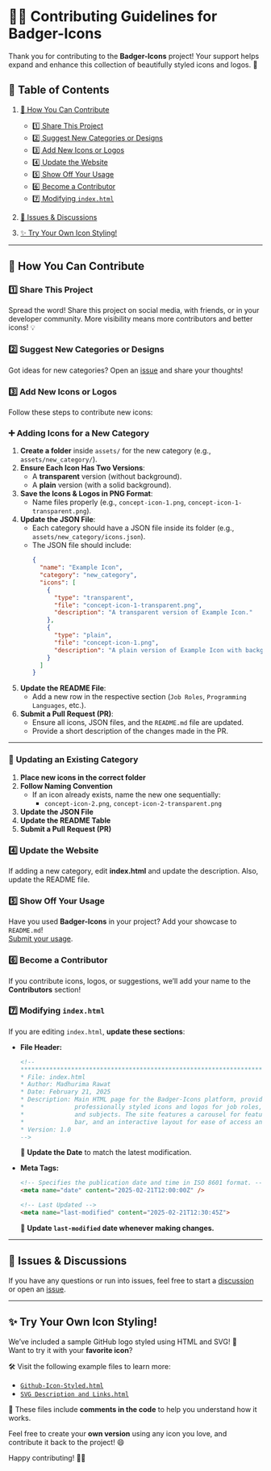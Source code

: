 # 🎨🚀 Contributing Guidelines for Badger-Icons  

Thank you for contributing to the **Badger-Icons** project! Your support helps expand and enhance this collection of beautifully styled icons and logos. 💖  

## 📝 Table of Contents  

1. [📌 How You Can Contribute](#-how-you-can-contribute)  
   - [1️⃣ Share This Project](#share-this-project)  
   - [2️⃣ Suggest New Categories or Designs](#suggest-new-categories-or-designs)  
   - [3️⃣ Add New Icons or Logos](#add-new-icons-or-logos)  
   - [4️⃣ Update the Website](#update-the-website)  
   - [5️⃣ Show Off Your Usage](#show-off-your-usage)  
   - [6️⃣ Become a Contributor](#become-a-contributor)  
   - [7️⃣ Modifying `index.html`](#modifying-indexhtml)  

2. [📢 Issues & Discussions](#-issues--discussions)  

3. [✨ Try Your Own Icon Styling!](#-try-your-own-icon-styling)

---

## 📌 How You Can Contribute  

<a name="share-this-project"></a>

### 1️⃣ Share This Project  
Spread the word! Share this project on social media, with friends, or in your developer community. More visibility means more contributors and better icons! 💡  

<a name="suggest-new-categories-or-designs"></a>

### 2️⃣ Suggest New Categories or Designs  
Got ideas for new categories? Open an [issue](https://github.com/madhurimarawat/Badger-Icons/issues) and share your thoughts!  

<a name="add-new-icons-or-logos"></a>
### 3️⃣ Add New Icons or Logos  
Follow these steps to contribute new icons:  

### ➕ **Adding Icons for a New Category**  

1. **Create a folder** inside `assets/` for the new category (e.g., `assets/new_category/`).  
2. **Ensure Each Icon Has Two Versions**:  
   - A **transparent** version (without background).  
   - A **plain** version (with a solid background).  
3. **Save the Icons & Logos in PNG Format**:  
   - Name files properly (e.g., `concept-icon-1.png`, `concept-icon-1-transparent.png`).  
4. **Update the JSON File**:  
   - Each category should have a JSON file inside its folder (e.g., `assets/new_category/icons.json`).  
   - The JSON file should include:  
     ```json
     {
       "name": "Example Icon",
       "category": "new_category",
       "icons": [
         {
           "type": "transparent",
           "file": "concept-icon-1-transparent.png",
           "description": "A transparent version of Example Icon."
         },
         {
           "type": "plain",
           "file": "concept-icon-1.png",
           "description": "A plain version of Example Icon with background."
         }
       ]
     }
     ```  
5. **Update the README File**:  
   - Add a new row in the respective section (`Job Roles`, `Programming Languages`, etc.).  
6. **Submit a Pull Request (PR)**:  
   - Ensure all icons, JSON files, and the `README.md` file are updated.  
   - Provide a short description of the changes made in the PR.  

---

### 🔄 **Updating an Existing Category**  

1. **Place new icons in the correct folder**  
2. **Follow Naming Convention**  
   - If an icon already exists, name the new one sequentially:  
     - `concept-icon-2.png`, `concept-icon-2-transparent.png`  
3. **Update the JSON File**  
4. **Update the README Table**  
5. **Submit a Pull Request (PR)**
 
<a name="update-the-website"></a>
### 4️⃣ Update the Website  
If adding a new category, edit **index.html** and update the description. Also, update the README file.  

<a name="show-off-your-usage"></a>
### 5️⃣ Show Off Your Usage  
Have you used **Badger-Icons** in your project? Add your showcase to `README.md`!  
[Submit your usage](https://github.com/madhurimarawat/Badger-Icons/issues).  

<a name="become-a-contributor"></a>
### 6️⃣ Become a Contributor  
If you contribute icons, logos, or suggestions, we’ll add your name to the **Contributors** section!  

<a name="modifying-indexhtml"></a>
### 7️⃣ Modifying `index.html`  
If you are editing `index.html`, **update these sections**:  

- **File Header:**  
  ```html
  <!--
  *********************************************************************************************
  * File: index.html
  * Author: Madhurima Rawat
  * Date: February 21, 2025
  * Description: Main HTML page for the Badger-Icons platform, providing a collection of
  *              professionally styled icons and logos for job roles, programming languages,
  *              and subjects. The site features a carousel for featured icons, a navigation
  *              bar, and an interactive layout for ease of access and contribution.
  * Version: 1.0
  -->
  ```  
  📌 **Update the Date** to match the latest modification.  

- **Meta Tags:**  
  ```html
  <!-- Specifies the publication date and time in ISO 8601 format. -->
  <meta name="date" content="2025-02-21T12:00:00Z" />

  <!-- Last Updated -->
  <meta name="last-modified" content="2025-02-21T12:30:45Z">
  ```  
  📌 **Update `last-modified` date whenever making changes.**  

---

## 📢 Issues & Discussions  
If you have any questions or run into issues, feel free to start a [discussion](https://github.com/madhurimarawat/Badger-Icons/discussions) or open an [issue](https://github.com/madhurimarawat/Badger-Icons/issues).  

---

## ✨ **Try Your Own Icon Styling!**  

We’ve included a sample GitHub logo styled using HTML and SVG! 🎨  
Want to try it with your **favorite icon**?  

🛠️ Visit the following example files to learn more:
- [`Github-Icon-Styled.html`](Github-Icon-Styled.html)  
- [`SVG Description and Links.html`](SVG%20Description%20and%20Links.html)  

💬 These files include **comments in the code** to help you understand how it works. 

Feel free to create your **own version** using any icon you love, and contribute it back to the project! 😄  

Happy contributing! 🎨🚀
